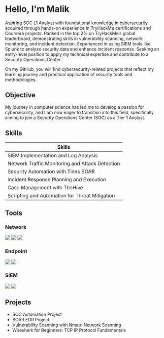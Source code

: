 # Hello, I'm Malik


Aspiring SOC L1 Analyst with foundational knowledge in cybersecurity acquired through hands-on experience in TryHackMe certifications and Coursera projects. Ranked in the top 2% on TryHackMe’s global leaderboard, demonstrating skills in vulnerability scanning, network monitoring, and incident detection. Experienced in using SIEM tools like Splunk to analyze security data and enhance incident response. Seeking an entry-level position to apply my technical expertise and contribute to a Security Operations Center.

On my GitHub, you will find cybersecurity-related projects that reflect my learning journey and practical application of security tools and methodologies.

## Objective

My journey in computer science has led me to develop a passion for cybersecurity, and I am now eager to transition into this field, specifically aiming to join a Security Operations Center (SOC) as a Tier 1 Analyst.

## Skills


| Skills                                       
|-----------------------------------------------
| SIEM Implementation and Log Analysis          
| Network Traffic Monitoring and Attack Detection 
| Security Automation with Tines SOAR         
| Incident Response Planning and Execution      
| Case Management with TheHive                  
| Scripting and Automation for Threat Mitigation 

## Tools


### Network
<div>
    <img src="https://img.shields.io/badge/-Wireshark-1679A7?&style=for-the-badge&logo=Wireshark&logoColor=white" />
    <img src="https://img.shields.io/badge/-Suricata-EF3B2D?&style=for-the-badge&logo=Suricata&logoColor=white" />
    <img src="https://img.shields.io/badge/-Zeek-777BB4?&style=for-the-badge&logo=Zeek&logoColor=white" />
</div>

### Endpoint
<div>
    <img src="https://img.shields.io/badge/-Microsoft_Defender_for_Endpoint-00A4EF?&style=for-the-badge&logo=Microsoft&logoColor=white" />
    <img src="https://img.shields.io/badge/-Velociraptor-4B275F?&style=for-the-badge&logo=Velociraptor&logoColor=white" />
</div>

### SIEM
<div>
    <img src="https://img.shields.io/badge/-Splunk-000000?&style=for-the-badge&logo=Splunk&logoColor=white" />
    <img src="https://img.shields.io/badge/-Elastic-005571?&style=for-the-badge&logo=Elastic&logoColor=white" />
</div>



## Projects
- SOC Automation Project
- SOAR EDR Project
- Vulnerability Scanning with Nmap: Network Scanning
- Wireshark for Beginners: TCP IP Protocol Fundamentals
